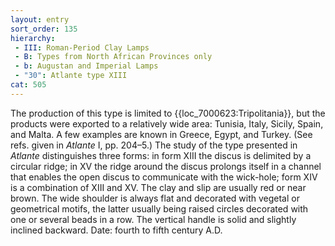 ```yaml
---
layout: entry
sort_order: 135
hierarchy:
 - III: Roman-Period Clay Lamps
 - B: Types from North African Provinces only
 - b: Augustan and Imperial Lamps
 - "30": Atlante type XIII
cat: 505
---
```


The production of this type is limited to {{loc_7000623:Tripolitania}}, but the products were exported to a relatively wide area: Tunisia, Italy, Sicily, Spain, and Malta. A few examples are known in Greece, Egypt, and Turkey. (See refs. given in *Atlante* I, pp. 204–5.) The study of the type presented in *Atlante* distinguishes three forms: in form XIII the discus is delimited by a circular ridge; in XV the ridge around the discus prolongs itself in a channel that enables the open discus to communicate with the wick-hole; form XIV is a combination of XIII and XV. The clay and slip are usually red or near brown. The wide shoulder is always flat and decorated with vegetal or geometrical motifs, the latter usually being raised circles decorated with one or several beads in a row. The vertical handle is solid and slightly inclined backward. Date: fourth to fifth century A.D.
